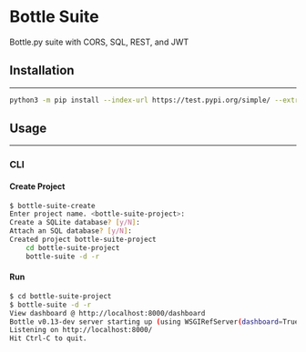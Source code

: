 # Bottle Suite
Bottle.py suite with CORS, SQL, REST, and JWT

## Installation
---

```bash
python3 -m pip install --index-url https://test.pypi.org/simple/ --extra-index-url https://pypi.org/simple/ bottle-suite --upgrade
```

## Usage
---
### CLI

#### Create Project
```bash
$ bottle-suite-create
Enter project name. <bottle-suite-project>:
Create a SQLite database? [y/N]:
Attach an SQL database? [y/N]:
Created project bottle-suite-project
    cd bottle-suite-project
    bottle-suite -d -r
```

#### Run
```bash
$ cd bottle-suite-project
$ bottle-suite -d -r
View dashboard @ http://localhost:8000/dashboard
Bottle v0.13-dev server starting up (using WSGIRefServer(dashboard=True))...
Listening on http://localhost:8000/
Hit Ctrl-C to quit.
```